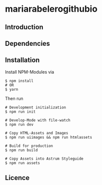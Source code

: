 # mariarabelerogithubio

## Introduction

## Dependencies

## Installation

Install NPM-Modules via 

```
$ npm install
# OR
$ yarn
```

Then run

```
# Development initialization
$ npm run init

# Develop-Mode with file-watch
$ npm run dev

# Copy HTML-Assets and Images
$ npm run uiimages && npm run htmlassets

# Build for production
$ npm run build

# Copy Assets into Astrum Styleguide
$ npm run assets
```

## Licence 
